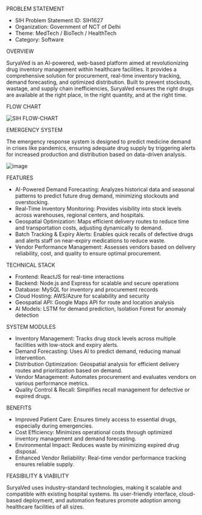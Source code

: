 PROBLEM STATEMENT

* SIH Problem Statement ID: SIH1627
* Organization: Government of NCT of Delhi
* Theme: MedTech / BioTech / HealthTech
* Category: Software

OVERVIEW

SuryaVed is an AI-powered, web-based platform aimed at revolutionizing drug inventory management within healthcare facilities. It provides a comprehensive solution for procurement, real-time inventory tracking, demand forecasting, and optimized distribution. Built to prevent stockouts, wastage, and supply chain inefficiencies, SuryaVed ensures the right drugs are available at the right place, in the right quantity, and at the right time.

FLOW CHART

![SIH FLOW-CHART](https://github.com/user-attachments/assets/4d87f6a3-6ec0-42a4-9ec8-235ab31f8ddf)

EMERGENCY SYSTEM

The emergency response system is designed to predict medicine demand in crises like pandemics, ensuring adequate drug supply by triggering alerts for increased production and distribution based on data-driven analysis.

![image](https://github.com/user-attachments/assets/66a103aa-8629-4962-9893-19057f7afd18)


FEATURES
* AI-Powered Demand Forecasting: Analyzes historical data and seasonal patterns to predict future drug demand, minimizing stockouts and overstocking.
* Real-Time Inventory Monitoring: Provides visibility into stock levels across warehouses, regional centers, and hospitals.
* Geospatial Optimization: Maps efficient delivery routes to reduce time and transportation costs, adjusting dynamically to demand.
* Batch Tracking & Expiry Alerts: Enables quick recalls of defective drugs and alerts staff on near-expiry medications to reduce waste.
* Vendor Performance Management: Assesses vendors based on delivery reliability, cost, and quality to ensure optimal procurement.

TECHNICAL STACK
* Frontend: ReactJS for real-time interactions
* Backend: Node.js and Express for scalable and secure operations
* Database: MySQL for inventory and procurement records
* Cloud Hosting: AWS/Azure for scalability and security
* Geospatial API: Google Maps API for route and location analysis
* AI Models: LSTM for demand prediction, Isolation Forest for anomaly detection

SYSTEM MODULES
* Inventory Management: Tracks drug stock levels across multiple facilities with low-stock and expiry alerts.
* Demand Forecasting: Uses AI to predict demand, reducing manual intervention.
* Distribution Optimization: Geospatial analysis for efficient delivery routes and prioritization based on demand.
* Vendor Management: Automates procurement and evaluates vendors on various performance metrics.
* Quality Control & Recall: Simplifies recall management for defective or expired drugs.

BENEFITS
* Improved Patient Care: Ensures timely access to essential drugs, especially during emergencies.
* Cost Efficiency: Minimizes operational costs through optimized inventory management and demand forecasting.
* Environmental Impact: Reduces waste by minimizing expired drug disposal.
* Enhanced Vendor Reliability: Real-time vendor performance tracking ensures reliable supply.

FEASIBILITY & VIABILITY

SuryaVed uses industry-standard technologies, making it scalable and compatible with existing hospital systems. Its user-friendly interface, cloud-based deployment, and automation features promote adoption among healthcare facilities of all sizes.






